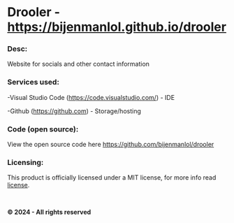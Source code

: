 # Drooler - https://bijenmanlol.github.io/drooler

### Desc:

Website for socials and other contact information


### Services used:


-Visual Studio Code (https://code.visualstudio.com/) - IDE

-Github (https://github.com) - Storage/hosting


### Code (open source):

View the open source code here https://github.com/bijenmanlol/drooler


### Licensing:

This product is officially licensed under a MIT license, for more info read [license](https://github.com/bijenmanlol/drooler/blob/main/license).

&nbsp;

**&copy; 2024 - All rights reserved**
